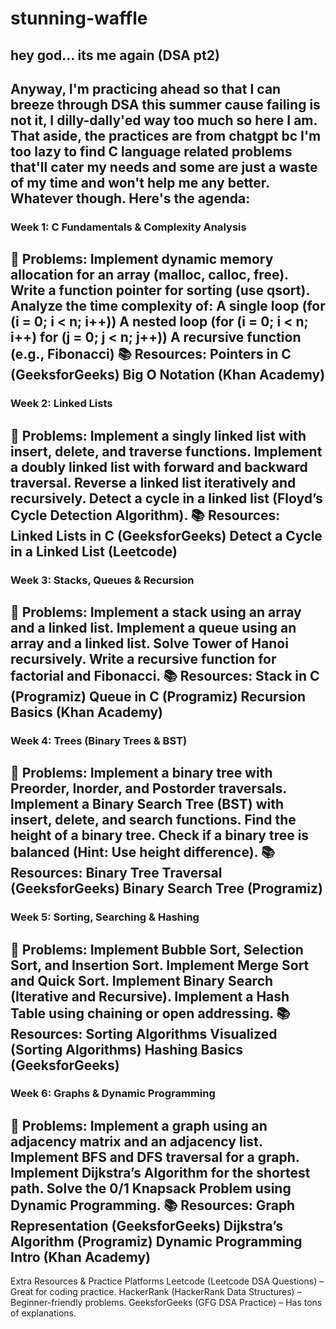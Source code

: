 # stunning-waffle
hey god... its me again (DSA pt2)
---
Anyway, I'm practicing ahead so that I can breeze through DSA this summer cause failing is not it, I dilly-dally'ed way too much so here I am.
That aside, the practices are from chatgpt bc I'm too lazy to find C language related problems that'll cater my needs and some are just a waste of my time and won't help me any better.
Whatever though. Here's the agenda:
---
### Week 1: C Fundamentals & Complexity Analysis
🔹 Problems:
Implement dynamic memory allocation for an array (malloc, calloc, free).
Write a function pointer for sorting (use qsort).
Analyze the time complexity of:
A single loop (for (i = 0; i < n; i++))
A nested loop (for (i = 0; i < n; i++) for (j = 0; j < n; j++))
A recursive function (e.g., Fibonacci)
📚 Resources:
Pointers in C (GeeksforGeeks)
Big O Notation (Khan Academy)
---
### Week 2: Linked Lists
🔹 Problems:
Implement a singly linked list with insert, delete, and traverse functions.
Implement a doubly linked list with forward and backward traversal.
Reverse a linked list iteratively and recursively.
Detect a cycle in a linked list (Floyd’s Cycle Detection Algorithm).
📚 Resources:
Linked Lists in C (GeeksforGeeks)
Detect a Cycle in a Linked List (Leetcode)
---
### Week 3: Stacks, Queues & Recursion
🔹 Problems:
Implement a stack using an array and a linked list.
Implement a queue using an array and a linked list.
Solve Tower of Hanoi recursively.
Write a recursive function for factorial and Fibonacci.
📚 Resources:
Stack in C (Programiz)
Queue in C (Programiz)
Recursion Basics (Khan Academy)
---
### Week 4: Trees (Binary Trees & BST)
🔹 Problems:
Implement a binary tree with Preorder, Inorder, and Postorder traversals.
Implement a Binary Search Tree (BST) with insert, delete, and search functions.
Find the height of a binary tree.
Check if a binary tree is balanced (Hint: Use height difference).
📚 Resources:
Binary Tree Traversal (GeeksforGeeks)
Binary Search Tree (Programiz)
---
### Week 5: Sorting, Searching & Hashing
🔹 Problems:
Implement Bubble Sort, Selection Sort, and Insertion Sort.
Implement Merge Sort and Quick Sort.
Implement Binary Search (Iterative and Recursive).
Implement a Hash Table using chaining or open addressing.
📚 Resources:
Sorting Algorithms Visualized (Sorting Algorithms)
Hashing Basics (GeeksforGeeks)
---
### Week 6: Graphs & Dynamic Programming
🔹 Problems:
Implement a graph using an adjacency matrix and an adjacency list.
Implement BFS and DFS traversal for a graph.
Implement Dijkstra’s Algorithm for the shortest path.
Solve the 0/1 Knapsack Problem using Dynamic Programming.
📚 Resources:
Graph Representation (GeeksforGeeks)
Dijkstra’s Algorithm (Programiz)
Dynamic Programming Intro (Khan Academy)
---
Extra Resources & Practice Platforms
Leetcode (Leetcode DSA Questions) – Great for coding practice.
HackerRank (HackerRank Data Structures) – Beginner-friendly problems.
GeeksforGeeks (GFG DSA Practice) – Has tons of explanations.
